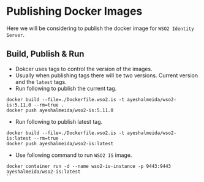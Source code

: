 # Publishing Docker Images # 

Here we will be considering to publish the docker image for `WSO2 Identity Server`. 

## Build, Publish & Run ##

* Dokcer uses tags to control the version of the images.
* Usually when publishing tags there will be two versions. Current version and the `latest` tags.
* Run following to publish the current tag.
```
docker build --file=./Dockerfile.wso2.is -t ayeshalmeida/wso2-is:5.11.0 --rm=true .
docker push ayeshalmeida/wso2-is:5.11.0
```

* Run following to publish latest tag.
```
docker build --file=./Dockerfile.wso2.is -t ayeshalmeida/wso2-is:latest --rm=true .
docker push ayeshalmeida/wso2-is:latest
```

* Use following command to run `WSO2 IS` image.
```
docker container run -d --name wso2-is-instance -p 9443:9443  ayeshalmeida/wso2-is:latest
``

